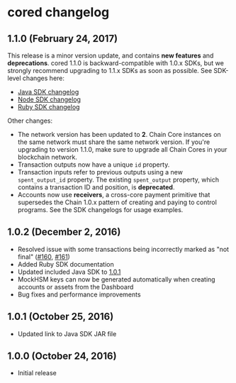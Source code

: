 # cored changelog

## 1.1.0 (February 24, 2017)

This release is a minor version update, and contains **new features** and **deprecations**. cored 1.1.0 is backward-compatible with 1.0.x SDKs, but we strongly recommend upgrading to 1.1.x SDKs as soon as possible. See SDK-level changes here:

- [Java SDK changelog](https://github.com/chain/chain/blob/main/sdk/java/CHANGELOG.md)
- [Node SDK changelog](https://github.com/chain/chain/blob/main/sdk/node/CHANGELOG.md)
- [Ruby SDK changelog](https://github.com/chain/chain/blob/main/sdk/ruby/CHANGELOG.md)

Other changes:

* The network version has been updated to **2**. Chain Core instances on the same network must share the same network version. If you're upgrading to version 1.1.0, make sure to upgrade all Chain Cores in your blockchain network.
* Transaction outputs now have a unique `id` property.
* Transaction inputs refer to previous outputs using a new `spent_output_id` property. The existing `spent_output` property, which contains a transaction ID and position, is **deprecated**.
* Accounts now use **receivers**, a cross-core payment primitive that supersedes the Chain 1.0.x pattern of creating and paying to control programs. See the SDK changelogs for usage examples.

## 1.0.2 (December 2, 2016)<a name="1.0.2"></a>

* Resolved issue with some transactions being incorrectly marked as "not final"
  ([#160](https://github.com/chain/chain/issues/160), [#161](https://github.com/chain/chain/pulls/161))
* Added Ruby SDK documentation
* Updated included Java SDK to [1.0.1](../../sdk/java/CHANGELOG.md#1.0.1)
* MockHSM keys can now be generated automatically when creating accounts or
    assets from the Dashboard
* Bug fixes and performance improvements

## 1.0.1 (October 25, 2016)

* Updated link to Java SDK JAR file

## 1.0.0 (October 24, 2016)

* Initial release
